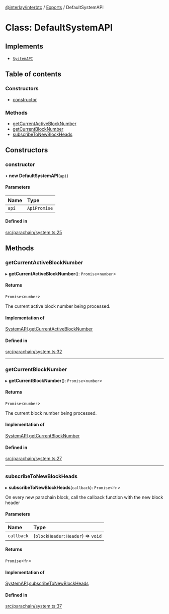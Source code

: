 [@interlay/interbtc](/README.md) / [Exports](/modules.md) / DefaultSystemAPI

# Class: DefaultSystemAPI

## Implements

- [`SystemAPI`](/interfaces/SystemAPI.md)

## Table of contents

### Constructors

- [constructor](/classes/DefaultSystemAPI.md#constructor)

### Methods

- [getCurrentActiveBlockNumber](/classes/DefaultSystemAPI.md#getcurrentactiveblocknumber)
- [getCurrentBlockNumber](/classes/DefaultSystemAPI.md#getcurrentblocknumber)
- [subscribeToNewBlockHeads](/classes/DefaultSystemAPI.md#subscribetonewblockheads)

## Constructors

### constructor

• **new DefaultSystemAPI**(`api`)

#### Parameters

| Name | Type |
| :------ | :------ |
| `api` | `ApiPromise` |

#### Defined in

[src/parachain/system.ts:25](https://github.com/interlay/interbtc-js/blob/f88be88/src/parachain/system.ts#L25)

## Methods

### getCurrentActiveBlockNumber

▸ **getCurrentActiveBlockNumber**(): `Promise`<`number`\>

#### Returns

`Promise`<`number`\>

The current active block number being processed.

#### Implementation of

[SystemAPI](/interfaces/SystemAPI.md).[getCurrentActiveBlockNumber](/interfaces/SystemAPI.md#getcurrentactiveblocknumber)

#### Defined in

[src/parachain/system.ts:32](https://github.com/interlay/interbtc-js/blob/f88be88/src/parachain/system.ts#L32)

___

### getCurrentBlockNumber

▸ **getCurrentBlockNumber**(): `Promise`<`number`\>

#### Returns

`Promise`<`number`\>

The current block number being processed.

#### Implementation of

[SystemAPI](/interfaces/SystemAPI.md).[getCurrentBlockNumber](/interfaces/SystemAPI.md#getcurrentblocknumber)

#### Defined in

[src/parachain/system.ts:27](https://github.com/interlay/interbtc-js/blob/f88be88/src/parachain/system.ts#L27)

___

### subscribeToNewBlockHeads

▸ **subscribeToNewBlockHeads**(`callback`): `Promise`<`fn`\>

On every new parachain block, call the callback function with the new block header

#### Parameters

| Name | Type |
| :------ | :------ |
| `callback` | (`blockHeader`: `Header`) => `void` |

#### Returns

`Promise`<`fn`\>

#### Implementation of

[SystemAPI](/interfaces/SystemAPI.md).[subscribeToNewBlockHeads](/interfaces/SystemAPI.md#subscribetonewblockheads)

#### Defined in

[src/parachain/system.ts:37](https://github.com/interlay/interbtc-js/blob/f88be88/src/parachain/system.ts#L37)
